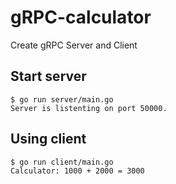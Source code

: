 # gRPC-calculator
Create gRPC Server and Client


## Start server
```
$ go run server/main.go
Server is listenting on port 50000.
```

## Using client
```
$ go run client/main.go
Calculator: 1000 + 2000 = 3000
```
